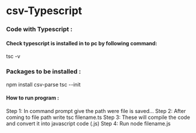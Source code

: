 # csv-Typescript

### Code with Typescript :

#### Check typescript is installed in to pc by following command:
tsc -v


### Packages to be installed : 
npm install csv-parse
tsc --init


#### How to run program :
Step 1: In command prompt give the path were file is saved...
Step 2: After coming to file path write tsc filename.ts
Step 3: These will compile the code and convert it into javascript code (.js)
Step 4: Run node filename.js
